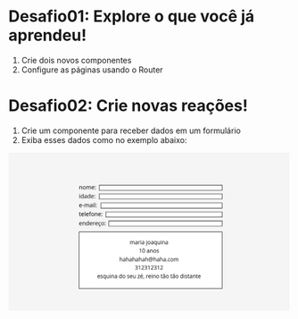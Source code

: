# Desafio01: Explore o que você já aprendeu!

1. Crie dois novos componentes
2. Configure as páginas usando o Router

# Desafio02: Crie novas reações!

1. Crie um componente para receber dados em um formulário
2. Exiba esses dados como no exemplo abaixo:

![asset](assets/04.png)
